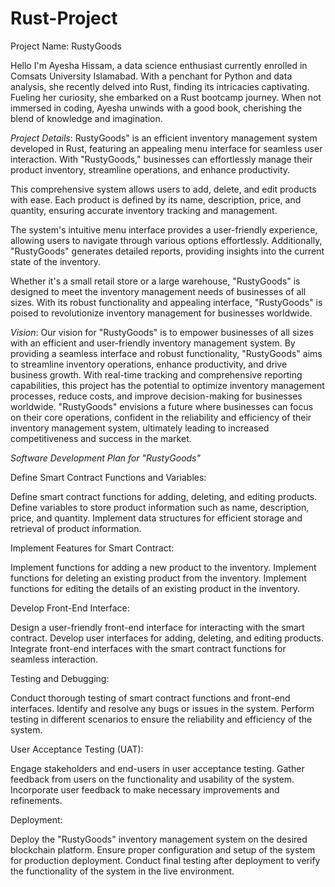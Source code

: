 # Rust-Project




Project Name: 
RustyGoods

Hello I'm Ayesha Hissam, a data science enthusiast currently enrolled in Comsats University Islamabad. With a penchant for Python and data analysis, she recently delved into Rust, finding its intricacies captivating. Fueling her curiosity, she embarked on a Rust bootcamp journey. When not immersed in coding, Ayesha unwinds with a good book, cherishing the blend of knowledge and imagination.

*Project Details*:
RustyGoods" is an efficient inventory management system developed in Rust, featuring an appealing menu interface for seamless user interaction. With "RustyGoods," businesses can effortlessly manage their product inventory, streamline operations, and enhance productivity.

This comprehensive system allows users to add, delete, and edit products with ease. Each product is defined by its name, description, price, and quantity, ensuring accurate inventory tracking and management.

The system's intuitive menu interface provides a user-friendly experience, allowing users to navigate through various options effortlessly. Additionally, "RustyGoods" generates detailed reports, providing insights into the current state of the inventory.

Whether it's a small retail store or a large warehouse, "RustyGoods" is designed to meet the inventory management needs of businesses of all sizes. With its robust functionality and appealing interface, "RustyGoods" is poised to revolutionize inventory management for businesses worldwide.


*Vision*:
Our vision for "RustyGoods" is to empower businesses of all sizes with an efficient and user-friendly inventory management system. By providing a seamless interface and robust functionality, "RustyGoods" aims to streamline inventory operations, enhance productivity, and drive business growth. With real-time tracking and comprehensive reporting capabilities, this project has the potential to optimize inventory management processes, reduce costs, and improve decision-making for businesses worldwide. "RustyGoods" envisions a future where businesses can focus on their core operations, confident in the reliability and efficiency of their inventory management system, ultimately leading to increased competitiveness and success in the market.

*Software Development Plan for "RustyGoods"*

Define Smart Contract Functions and Variables:

Define smart contract functions for adding, deleting, and editing products.
Define variables to store product information such as name, description, price, and quantity.
Implement data structures for efficient storage and retrieval of product information.

Implement Features for Smart Contract:

Implement functions for adding a new product to the inventory.
Implement functions for deleting an existing product from the inventory.
Implement functions for editing the details of an existing product in the inventory.

Develop Front-End Interface:

Design a user-friendly front-end interface for interacting with the smart contract.
Develop user interfaces for adding, deleting, and editing products.
Integrate front-end interfaces with the smart contract functions for seamless interaction.

Testing and Debugging:

Conduct thorough testing of smart contract functions and front-end interfaces.
Identify and resolve any bugs or issues in the system.
Perform testing in different scenarios to ensure the reliability and efficiency of the system.

User Acceptance Testing (UAT):

Engage stakeholders and end-users in user acceptance testing.
Gather feedback from users on the functionality and usability of the system.
Incorporate user feedback to make necessary improvements and refinements.

Deployment:

Deploy the "RustyGoods" inventory management system on the desired blockchain platform.
Ensure proper configuration and setup of the system for production deployment.
Conduct final testing after deployment to verify the functionality of the system in the live environment.

